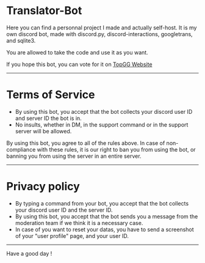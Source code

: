 # Translator-Bot

Here you can find a personnal project I made and actually self-host. It is my own discord bot, made with discord.py, discord-interactions, googletrans, and sqlite3.

You are allowed to take the code and use it as you want.

If you hope this bot, you can vote for it on [TopGG Website](https://top.gg/bot/815328232537718794)

---

# Terms of Service

* By using this bot, you accept that the bot collects your discord user ID and server ID the bot is in.
* No insults, whether in DM, in the support command or in the support server will be allowed.

By using this bot, you agree to all of the rules above. In case of non-compliance with these rules, it is our right to ban you from using the bot, or banning you from using the server in an entire server.

---

# Privacy policy

* By typing a command from your bot, you accept that the bot collects your discord user ID and the server ID.
* By using this bot, you accept that the bot sends you a message from the moderation team if we think it is a necessary case.
* In case of you want to reset your datas, you have to send a screenshot of your "user profile" page, and your user ID.

---

Have a good day !
